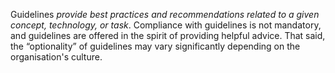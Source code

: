 
Guidelines *provide best practices and recommendations related to a given concept, technology, or task*. Compliance with guidelines is not mandatory, and guidelines are offered in the spirit of providing helpful advice. That said, the “optionality” of guidelines may vary significantly depending on the organisation's culture.